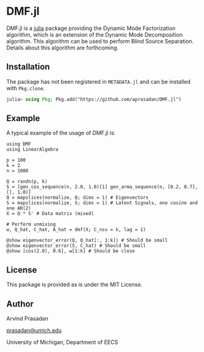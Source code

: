 # DMF.jl

DMF.jl is a [julia](https://julialang.org/) package providing the Dynamic Mode Factorization algorithm, which is an extension of the Dynamic Mode Decomposition algorithm. This algorithm can be used to perform Blind Source Separation. Details about this algorithm are forthcoming. 

## Installation

The package has not been registered in `METADATA.jl` and can be installed with `Pkg.clone`.
```julia
julia> using Pkg; Pkg.add("https://github.com/aprasadan/DMF.jl")
```

## Example

A typical example of the usage of DMF.jl is:
```
using DMF
using LinearAlgebra

p = 100
k = 2
n = 1000

Q = randn(p, k)
S = [gen_cos_sequence(n, 2.0, 1.0)[1] gen_arma_sequence(n, [0.2, 0.7], [], 1.0)] 
Q = mapslices(normalize, Q; dims = 1) # Eigenvectors
S = mapslices(normalize, S; dims = 1) # Latent Signals, one cosine and one AR(2)
X = Q * S' # Data matrix (mixed)

# Perform unmixing
w, Q_hat, C_hat, A_hat = dmf(X; C_nsv = k, lag = 1)

@show eigenvector_error(Q, Q_hat[:, 1:k]) # Should be small
@show eigenvector_error(S, C_hat) # Should be small
@show [cos(2.0), 0.6], w[1:k] # Should be close
```

## License

This package is provided as is under the MIT License. 

## Author

Arvind Prasadan

prasadan@umich.edu

University of Michigan, Department of EECS

